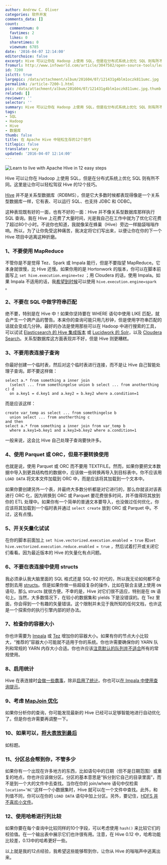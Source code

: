 ```yaml
---
author: Andrew C. Oliver
categories: 软件开发
comments_data: []
count:
  commentnum: 0
  favtimes: 2
  likes: 0
  sharetimes: 0
  viewnum: 6785
date: '2016-04-07 12:14:00'
editorchoice: false
excerpt: Hive 可以让你在 Hadoop 上使用 SQL，但是在分布式系统上优化 SQL 则有所不同。这里是让你可以轻松驾驭 Hive 的12个技巧。
fromurl: http://www.infoworld.com/article/3047582/open-source-tools/learn-to-live-with-apache-hive-in-12-easy-steps.html
id: 7200
islctt: true
largepic: /data/attachment/album/201604/07/121431g4blm1oczk811umc.jpg
permalink: /article-7200-1.html
pic: /data/attachment/album/201604/07/121431g4blm1oczk811umc.jpg.thumb.jpg
related: []
reviewer: ''
selector: ''
summary: Hive 可以让你在 Hadoop 上使用 SQL，但是在分布式系统上优化 SQL 则有所不同。这里是让你可以轻松驾驭 Hive 的12个技巧。
tags:
- SQL
- Hadoop
- Hive
- 数据库
thumb: false
title: 在 Apache Hive 中轻松生存的12个技巧
titlepic: false
translator: wxy
updated: '2016-04-07 12:14:00'
---
```


![Learn to live with Apache Hive in 12 easy steps](/data/attachment/album/201604/07/121431g4blm1oczk811umc.jpg)


Hive 可以让你在 Hadoop 上使用 SQL，但是在分布式系统上优化 SQL 则有所不同。这里是让你可以轻松驾驭 Hive 的12个技巧。


[Hive](http://www.infoworld.com/article/2608271/hadoop/hadoop-review-apache-hive-brings-real-time-queries-to-hadoop.html) 并不是关系型数据库（RDBMS），但是它大多数时候都表现得像是一个关系型数据库一样，它有表、可以运行 SQL、也支持 JDBC 和 ODBC。


这种表现既有好的一面，也有不好的一面：Hive 并不像关系型数据库那样执行 SQL 查询。我在 Hive 上花费了大量时间，光是我自己在工作中就为了优化它花费了超过80个小时。不说你也知道，我就像呆在蜂巢（Hive）旁边一样脑袋嗡嗡作响。所以，为了让你免受这种痛苦，我决定将它们写出来，以便让你在你的下一个 Hive 项目中逃离这种折磨。


### 1、不要使用 MapReduce


不管你是不是觉得 Tez、Spark 或 Impala 能行，但是不要指望 MapReduce。它本身就很慢，比 Hive 还慢。如果你用的是 Hortonwork 的版本，你可以在脚本前面写上 `set hive.execution.engine=tez` ；用 Cloudera 的话，使用 Impala。如果 Impala 不适用的话，我[希望到时候](http://www.cloudera.com/documentation/enterprise/latest/topics/admin_hos_config.html)可以使用 `hive.execution.engine=spark` 。


### 2、不要在 SQL 中做字符串匹配


绝不要，特别是在 Hive 中！如果你坚持要在 WHERE 语句中使用 LIKE 匹配，就会产生一个跨产品的警告。本来你的查询可能只用几秒钟，但是使用字符串匹配的话就会变成几分钟。最好的办法是使用那些可以在 Hadoop 中进行搜索的工具，可以试试 [Elasticsearch 的 Hive 集成版本](https://www.elastic.co/guide/en/elasticsearch/hadoop/current/hive.html) 或 [Lucidwork 的 Solr](https://github.com/lucidworks/hive-solr/blob/master/README.adoc)，以及 [Cloudera Search](https://cloudera.com/products/apache-hadoop/apache-solr.html)。关系型数据库这方面表现并不好，但是 Hive 则更糟糕。


### 3、不要用表连接子查询


你最好创建一个临时表，然后对这个临时表进行连接，而不是让 Hive 自己智能处理子查询。即不要这样做：



```
select a.* from something a inner join 
  (select ... from somethingelse union b select ... from anotherthing c) d 
  on a.key1 = d.key1 and a.key2 = b.key2 where a.condition=1
```

而是应该这样：



```
create var_temp as select ... from somethingelse b 
  union select ... from anotherthing c 
and then 
select a.* from something a inner join from var_temp b 
  where a.key1=b.key1 and a.key2=b.key2 where a.condition=1
```

一般来说，这会比 Hive 自己处理子查询要快许多。


### 4、使用 Parquet 或 ORC，但是不要转换使用


也就是说，使用 Parquet 或 ORC 而不要用 TEXTFILE。然而，如果你要把文本数据中导入到更具结构性的数据中，应该做一些转换再导入到目标表中。你不应该用 `LOAD DATA` 将文本文件加载到 ORC 中，而是应该将其加载到一个文本中。


如果你要创建另外一个表，并最终大多数分析都是对它进行的，那么你就该对该表进行 ORC 化，因为转换到 ORC 或 Parquet 要花费很多时间，并不值得将其放到你的 ETL 处理中。如果你有一个简单的普通文本要导入，也没做过任何优化，你应该将其加载到一个临时表并通过 `select create` 放到 ORC 或 Parquet 中。不过，这有点慢。


### 5、开关矢量化试试


在你的脚本前面加上 `set hive.vectorized.execution.enabled = true` 和`set hive.vectorized.execution.reduce.enabled = true` ，然后试着打开或关闭它们看看。因为最近版本的 Hive 的矢量化有点问题。


### 6、不要在表连接中使用 structs


我必须承认我大脑里面的 SQL 格式还是 SQL-92 时代的，所以我无论如何都不会想到去用 [structs](https://cwiki.apache.org/confluence/display/Hive/LanguageManual+Types)。但是如果你做一些超级复杂的操作，比如在联合主键上使用 `ON` 语句，那么 structs 就很方便。不幸的是，Hive 对它们很不适应，特别是在 `ON` 语句上。当然，大多数情况下，在较小的数据集和 yields 下是没错误的。在 Tez 里面，你会得到一个有趣的矢量错误。这个限制并未见于我所知的任何文档，也许这是一个探索你的执行引擎内部的好办法。


### 7、检查你的容器大小


你也许需要为 [Impala](http://www.cloudera.com/documentation/enterprise/5-3-x/topics/cdh_ig_yarn_tuning.html) 或 [Tez](https://docs.hortonworks.com/HDPDocuments/HDP2/HDP-2.3.2/bk_performance_tuning/content/hive_perf_best_pract_config_tez.html) 增加你的容器大小。如果有你的节点大小比较大，“推荐的”容器大小可能就不适用于你的系统。你也许需要确保你的 YARN 队列和常规的 YARN 内存大小合适。你也许应该[注意默认的队列并不适合](https://community.cloudera.com/t5/Batch-SQL-Apache-Hive/How-can-I-submit-Hive-queries-via-Beeline-to-specific-resource/td-p/19324)所有的常规使用。


### 8、启用统计


Hive 在表连接时[会做一些蠢事](https://docs.hortonworks.com/HDPDocuments/HDP2/HDP-2.3.2/bk_performance_tuning/content/hive_perf_best_pract_use_col_stats_cost_base_opt.html)，除非[启用了统计](http://www.cloudera.com/documentation/enterprise/5-3-x/topics/impala_perf_joins.html?scroll=perf_joins)。你也可以[在 Impala 中使用查询提示](http://www.cloudera.com/documentation/enterprise/5-3-x/topics/impala_hints.html?scroll=hints)。


### 9、考虑 [MapJoin 优化](https://cwiki.apache.org/confluence/display/Hive/LanguageManual+JoinOptimization)


如果你分析你的查询，你可能发现最新的 Hive 已经可以足够智能地进行自动优化了。但是你也许需要再调整一下。


### 10、如果可以，[将大表放到最后](https://cwiki.apache.org/confluence/display/Hive/LanguageManual+Joins)


如标题。


### 11、分区总会帮到你，不管多少


如果你有一个出现在许多地方的东西，比如语句中的日期（但不是日期范围）或重复的地点，你也许应该做分区。分区的基本意思是“拆分到它自己的目录里面”，而不是到一个大的文件中去查找。当你在你的 join/where 语句中仅检索 `location=’NC’`这样一个小数据集时，Hive 就可以在一个文件中查找。此外，和列值不同，你可以在你的 `LOAD DATA` 语句中加上分区。另外，要记住，[HDFS 并不喜欢小文件](http://blog.cloudera.com/blog/2009/02/the-small-files-problem/)。


### 12、使用哈希进行列比较


如果你要在每个查询中比较同样的10个字段，可以考虑使用 `hash()` 来比较它们的校验值。在一个输出表中展示它们也许很有用。注意，在 Hive 0.12 中，哈希功能比较差，0.13中的哈希更好一些。


以上就是我的12点经验，我希望这些能够帮到你，让你从 Hive 的嗡嗡声中逃离出来。